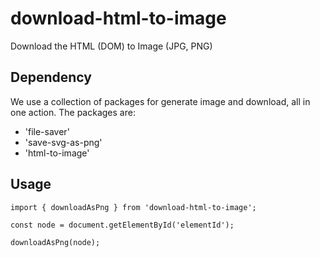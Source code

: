 # download-html-to-image
Download the HTML (DOM) to Image (JPG, PNG)


## Dependency

We use a collection of packages for generate image and download, all in one action.
The packages are:

- 'file-saver'
- 'save-svg-as-png'
- 'html-to-image'

## Usage

```
import { downloadAsPng } from 'download-html-to-image';

const node = document.getElementById('elementId');

downloadAsPng(node);

```
